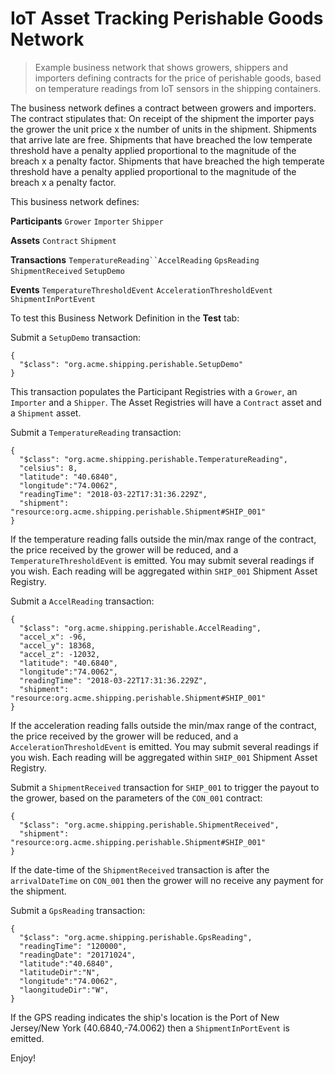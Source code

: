 # IoT Asset Tracking Perishable Goods Network

> Example business network that shows growers, shippers and importers defining contracts for the price of perishable goods, based on temperature readings from IoT sensors in the shipping containers.

The business network defines a contract between growers and importers. The contract stipulates that: On receipt of the shipment the importer pays the grower the unit price x the number of units in the shipment. Shipments that arrive late are free. Shipments that have breached the low temperate threshold have a penalty applied proportional to the magnitude of the breach x a penalty factor. Shipments that have breached the high temperate threshold have a penalty applied proportional to the magnitude of the breach x a penalty factor.

This business network defines:

**Participants**
`Grower` `Importer` `Shipper`

**Assets**
`Contract` `Shipment`

**Transactions**
`TemperatureReading``AccelReading` `GpsReading` `ShipmentReceived` `SetupDemo`

**Events**
`TemperatureThresholdEvent` `AccelerationThresholdEvent` `ShipmentInPortEvent`

To test this Business Network Definition in the **Test** tab:

Submit a `SetupDemo` transaction:

```
{
  "$class": "org.acme.shipping.perishable.SetupDemo"
}
```

This transaction populates the Participant Registries with a `Grower`, an `Importer` and a `Shipper`. The Asset Registries will have a `Contract` asset and a `Shipment` asset.

Submit a `TemperatureReading` transaction:

```
{
  "$class": "org.acme.shipping.perishable.TemperatureReading",
  "celsius": 8,
  "latitude": "40.6840",
  "longitude":"74.0062",
  "readingTime": "2018-03-22T17:31:36.229Z",
  "shipment": "resource:org.acme.shipping.perishable.Shipment#SHIP_001"
}
```

If the temperature reading falls outside the min/max range of the contract, the price received by the grower will be reduced, and a `TemperatureThresholdEvent` is emitted. You may submit several readings if you wish. Each reading will be aggregated within `SHIP_001` Shipment Asset Registry.

Submit a `AccelReading` transaction:

```
{
  "$class": "org.acme.shipping.perishable.AccelReading",
  "accel_x": -96,
  "accel_y": 18368,
  "accel_z": -12032,
  "latitude": "40.6840",
  "longitude":"74.0062",
  "readingTime": "2018-03-22T17:31:36.229Z",
  "shipment": "resource:org.acme.shipping.perishable.Shipment#SHIP_001"
}
```

If the acceleration reading falls outside the min/max range of the contract, the price received by the grower will be reduced, and a `AccelerationThresholdEvent` is emitted. You may submit several readings if you wish. Each reading will be aggregated within `SHIP_001` Shipment Asset Registry.

Submit a `ShipmentReceived` transaction for `SHIP_001` to trigger the payout to the grower, based on the parameters of the `CON_001` contract:

```
{
  "$class": "org.acme.shipping.perishable.ShipmentReceived",
  "shipment": "resource:org.acme.shipping.perishable.Shipment#SHIP_001"
}
```

If the date-time of the `ShipmentReceived` transaction is after the `arrivalDateTime` on `CON_001` then the grower will no receive any payment for the shipment.

Submit a `GpsReading` transaction:

```
{
  "$class": "org.acme.shipping.perishable.GpsReading",
  "readingTime": "120000",
  "readingDate": "20171024",
  "latitude":"40.6840",
  "latitudeDir":"N",
  "longitude":"74.0062",
  "laongitudeDir":"W",
}
```

If the GPS reading indicates the ship's location is the Port of New Jersey/New York (40.6840,-74.0062) then a `ShipmentInPortEvent` is emitted.

Enjoy!

